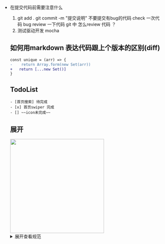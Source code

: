 - 在提交代码前需要注意什么
    1. git add .
    git commit -m "提交说明"
    不要提交有bug的代码
    check 一次代码  bug 
    review 一下代码 
    git 中 怎么review 代码 ？
    2. 测试驱动开发 mocha

    ## 如何用markdown 表达代码跟上个版本的区别(diff)
    ```diff
    const unique = (arr) => {
    -    return Array.form(new Set(arr))
    +   return [...new Set()]
    }
    ```
    
    ## TodoList
      - [首页搜索] 待完成
      - [x] 首页swiper 完成
      - [] ~~icon未完成~~

    ## 展开

    <img src="" width="300" />

    <details>
    <summary>展开查看规范</summary>
    这是展开的内容
    </details>

